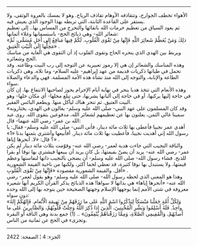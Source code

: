 ------------------------------------------------------------------------

الأهواء تخطف الجوارح، وتتقاذفه الأوهام تقاذف الرياح. وهو لا يمسك بالعروة
الوثقى، ولا يستقر على القاعدة الثابتة، التي تربطه بهذا الوجود الذي يعيش
فيه.  
ثم يعود السياق من تعظيم حرمات الله باتقائها والتحرج من المساس بها.. إلى
تعظيم شعائر الله- وهي ذبائح الحج- باستسمانها وغلاء أثمانها:  
«ذلِكَ وَمَنْ يُعَظِّمْ شَعائِرَ اللَّهِ فَإِنَّها مِنْ تَقْوَى الْقُلُوبِ. لَكُمْ فِيها مَنافِعُ إِلى أَجَلٍ
مُسَمًّى، ثُمَّ مَحِلُّها إِلَى الْبَيْتِ الْعَتِيقِ» .  
ويربط بين الهدي الذي ينحره الحاج وتقوى القلوب إذ أن التقوى هي الغاية من
مناسك الحج وشعائره.  
وهذه المناسك والشعائر إن هي إلا رموز تعبيرية عن التوجه إلى رب البيت
وطاعته. وقد تحمل في طياتها ذكريات قديمة من عهد إبراهيم- عليه السلام- وما
تلاه. وهي ذكريات الطاعة والإنابة، والتوجه إلى الله منذ نشأة هذه الأمة
المسلمة. فهي والدعاء والصلاة سواء.  
وهذه الأنعام التي تتخذ هديا ينحر في نهاية أيام الإحرام يجوز لصاحبها
الانتفاع بها. إن كان في حاجة إليها يركبها، أو في حاجة إلى ألبانها
يشربها، حتى تبلغ محلها- أي مكان حلها- وهو البيت العتيق. ثم تنحر هناك
ليأكل منها. ويطعم البائس الفقير.  
«وقد كان المسلمون على عهد النبي- صلى الله عليه وسلم- يغالون في الهدي،
يختارونه سمينا غالي الثمن، يعلنون بها عن تعظيمهم لشعائر الله، مدفوعين
بتقوى الله. روى عبد الله بن عمر- رضي الله عنهما- قال:  
أهدي عمر نجيبا فأعطى بها ثلاث مائة دينار، فأتى النبي- صلى الله عليه
وسلم- فقال: يا رسول الله إني أهديت نجيبا، فأعطيت بها ثلاث مائة دينار.
أفأبيعها وأشتري بثمنها بدنا «1» ؟ قال: «لا. أنحرها إياها» .  
والناقة النجيب التي جاءت هدية لعمر- رضي الله عنه- وقوّمت بثلاث مائة دينار
لم يكن عمر- رضي الله عنه- يريد أن يضنّ بقيمتها، بل كان يريد أن يبيعها
فيشتري بها نوقا أو بقرا للذبح. فشاء رسول الله- صلى الله عليه وسلم- أن
يضحي بالنجيب ذاتها لنفاستها وعظم قيمتها، ولا يستبدل بها نوقا كثيرة، قد
تعطي لحما أكثر، ولكنها من ناحية القيمة الشعورية أقل. والقيمة الشعورية
مقصودة «فَإِنَّها مِنْ تَقْوَى الْقُلُوبِ» .  
وهذا هو المعنى الذي لحظه رسول الله- صلى الله عليه وسلم- وهو يقول لعمر-
رضي الله عنه- «أنحرها إياها» هي بذاتها لا سواها! هذه الذبائح يذكر القرآن
الكريم أنها شعيرة معروفة في شتى الأمم إنما يوجهها الإسلام وجهتها الصحيحة
حين يتوجه بها إلى الله وحده دون سواه:  
«وَلِكُلِّ أُمَّةٍ جَعَلْنا مَنْسَكاً لِيَذْكُرُوا اسْمَ اللَّهِ عَلى ما رَزَقَهُمْ مِنْ بَهِيمَةِ الْأَنْعامِ.
فَإِلهُكُمْ إِلهٌ واحِدٌ. فَلَهُ أَسْلِمُوا وَبَشِّرِ الْمُخْبِتِينَ، الَّذِينَ إِذا ذُكِرَ اللَّهُ وَجِلَتْ
قُلُوبُهُمْ، وَالصَّابِرِينَ عَلى ما أَصابَهُمْ، وَالْمُقِيمِي الصَّلاةِ، وَمِمَّا رَزَقْناهُمْ يُنْفِقُونَ»
.. (1) جمع بدنة وهي الناقة أو البقرة وتجزىء في الحج عن ثمانية من الناس.

------------------------------------------------------------------------

الجزء: 4 ¦ الصفحة: 2422
